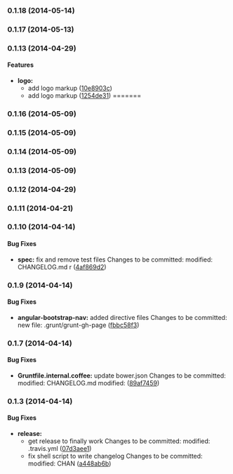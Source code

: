 <a name="0.1.18"></a>
### 0.1.18 (2014-05-14)


<a name="0.1.17"></a>
### 0.1.17 (2014-05-13)


<a name="0.1.13"></a>
### 0.1.13 (2014-04-29)


#### Features

* **logo:**
  * add logo markup ([10e8903c](http://github.rackspace.com/rackerlabs/angular-bootstrap-nav/commit/10e8903c8dddd38ab4b7b1668457936cd8d60e45))
  * add logo markup ([1254de31](http://github.rackspace.com/rackerlabs/angular-bootstrap-nav/commit/1254de311eb0174525de289dd23beac704e125f5))
=======
<a name="0.1.16"></a>
### 0.1.16 (2014-05-09)


<a name="0.1.15"></a>
### 0.1.15 (2014-05-09)


<a name="0.1.14"></a>
### 0.1.14 (2014-05-09)


<a name="0.1.13"></a>
### 0.1.13 (2014-05-09)


<a name="0.1.12"></a>
### 0.1.12 (2014-04-29)


<a name="0.1.11"></a>
### 0.1.11 (2014-04-21)


<a name="0.1.10"></a>
### 0.1.10 (2014-04-14)


#### Bug Fixes

* **spec:** fix and remove test files  Changes to be committed: 	modified:   CHANGELOG.md 	r ([4af869d2](http://github.rackspace.com/rackerlabs/angular-bootstrap-nav/commit/4af869d2f8117217c4a2b007dd9351919910da79))


<a name="0.1.9"></a>
### 0.1.9 (2014-04-14)


#### Bug Fixes

* **angular-bootstrap-nav:** added directive files Changes to be committed: 	new file:   .grunt/grunt-gh-page ([fbbc58f3](http://github.rackspace.com/rackerlabs/angular-bootstrap-nav/commit/fbbc58f3d64ba396138135f02edd1fe074333198))


<a name="0.1.7"></a>
### 0.1.7 (2014-04-14)


#### Bug Fixes

* **Gruntfile.internal.coffee:** update bower.json  Changes to be committed: 	modified:   CHANGELOG.md 	modified: ([89af7459](http://github.rackspace.com/rackerlabs/angular-bootstrap-nav/commit/89af7459a92e21951971390fac153bf314f48d8b))


<a name="0.1.3"></a>
### 0.1.3 (2014-04-14)


#### Bug Fixes

* **release:**
  * get release to finally work  Changes to be committed: 	modified:   .travis.yml 	 ([07d3aee1](http://github.rackspace.com/rackerlabs/angular-bootstrap-nav/commit/07d3aee10f80a9972b827bc5b4158d29eea2ba1f))
  * fix shell script to write changelog   Changes to be committed: 	modified:   CHAN ([a448ab6b](http://github.rackspace.com/rackerlabs/angular-bootstrap-nav/commit/a448ab6bdccf3ec515a1459148ad5aa6d7a0286c))

